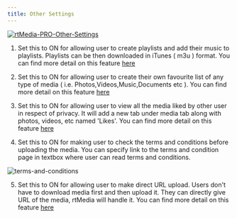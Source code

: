 ```yaml
---
title: Other Settings
---
```


[![rtMedia-PRO-Other-Settings](https://cloud.githubusercontent.com/assets/7771963/6264580/0f55393c-b84b-11e4-8bb5-a3f1fbeed6c1.png)](https://cloud.githubusercontent.com/assets/7771963/6264580/0f55393c-b84b-11e4-8bb5-a3f1fbeed6c1.png)

  1. Set this to ON for allowing user to create playlists and add their music to playlists. Playlists can be then downloaded in iTunes ( m3u ) format. You can find more detail on this feature [here](http://docs.rtcamp.com/rtmedia/addons/rtmedia-pro/features/playlists-audio/)

  2. Set this to ON for allowing user to create their own favourite list of any type of media ( i.e. Photos,Videos,Music,Documents etc ). You can find more detail on this feature [here](http://docs.rtcamp.com/rtmedia/addons/rtmedia-pro/features/favlist)

  3. Set this to ON for allowing user to view all the media liked by other user in respect of privacy. It will add a new tab under media tab along with photos, videos, etc named 'Likes'. You can find more detail on this feature [here](http://docs.rtcamp.com/rtmedia/addons/rtmedia-pro/features/users-liked-media-page/)

  4. Set this to ON for making user to check the terms and conditions before uploading the media. You can specify link to the terms and condition page in textbox where user can read terms and conditions.

  ![terms-and-conditions](https://cloud.githubusercontent.com/assets/7771963/6265316/ba40bd1a-b852-11e4-8576-af7d4577d288.png)
  
  5. Set this to ON for allowing user to make direct URL upload. Users don't have to download media first and then upload it. They can directly give URL of the media, rtMedia will handle it. You can find more detail on this feature [here](http://docs.rtcamp.com/rtmedia/addons/rtmedia-pro/features/direct-url-upload/)

